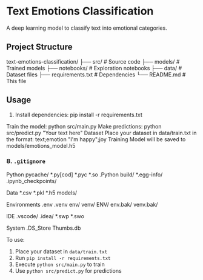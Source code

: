 
# Text Emotions Classification

A deep learning model to classify text into emotional categories.

## Project Structure
text-emotions-classification/
├── src/ # Source code
├── models/ # Trained models
├── notebooks/ # Exploration notebooks
├── data/ # Dataset files
├── requirements.txt # Dependencies
└── README.md # This file


## Usage
1. Install dependencies:
pip install -r requirements.txt

Train the model:
python src/main.py
Make predictions:
python src/predict.py "Your text here"
Dataset
Place your dataset in data/train.txt in the format:
text;emotion
"I'm happy";joy
Training
Model will be saved to models/emotions_model.h5
### 8. `.gitignore`
Python
pycache/
*.py[cod]
*.pyc
*.so
.Python
build/
*.egg-info/
.ipynb_checkpoints/

Data
*.csv
*.pkl
*.h5
models/

Environments
.env
.venv
env/
venv/
ENV/
env.bak/
venv.bak/

IDE
.vscode/
.idea/
*.swp
*.swo

System
.DS_Store
Thumbs.db

To use:
1. Place your dataset in `data/train.txt`
2. Run `pip install -r requirements.txt`
3. Execute `python src/main.py` to train
4. Use `python src/predict.py` for predictions